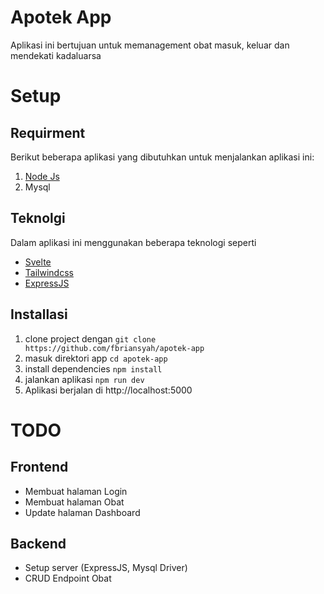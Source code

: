 # Apotek App

Aplikasi ini bertujuan untuk memanagement obat masuk, keluar dan mendekati kadaluarsa


# Setup

## Requirment
Berikut beberapa aplikasi yang dibutuhkan untuk menjalankan aplikasi ini:
1. [Node Js](https://nodejs.org/en/) 
2. Mysql

## Teknolgi
Dalam aplikasi ini menggunakan beberapa teknologi seperti
- [Svelte](https://svelte.dev/)
- [Tailwindcss](https://tailwindcss.com/)
- [ExpressJS](https://expressjs.com/)

## Installasi
1. clone project dengan `git clone https://github.com/fbriansyah/apotek-app`
2. masuk direktori app `cd apotek-app`
3. install dependencies `npm install`
4. jalankan aplikasi `npm run dev`
5. Aplikasi berjalan di http://localhost:5000

# TODO
## Frontend
- Membuat halaman Login
- Membuat halaman Obat
- Update halaman Dashboard

## Backend
- Setup server (ExpressJS, Mysql Driver)
- CRUD Endpoint Obat
